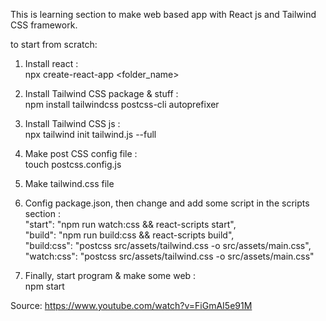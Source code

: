 This is learning section to make web based app with React js and Tailwind CSS framework.

to start from scratch:

1. Install react :
   <br/> npx create-react-app <folder_name>

2. Install Tailwind CSS package & stuff :
   <br/> npm install tailwindcss postcss-cli autoprefixer

3. Install Tailwind CSS js :
   <br/> npx tailwind init tailwind.js --full

4. Make post CSS config file :
   <br/> touch postcss.config.js

5. Make tailwind.css file

6. Config package.json, then change and add some script in the scripts section :
   <br/> "start": "npm run watch:css && react-scripts start",
   <br/> "build": "npm run build:css && react-scripts build",
   <br/> "build:css": "postcss src/assets/tailwind.css -o src/assets/main.css",
   <br/> "watch:css": "postcss src/assets/tailwind.css -o src/assets/main.css"

7. Finally, start program & make some web :
   <br/> npm start

Source: https://www.youtube.com/watch?v=FiGmAI5e91M
